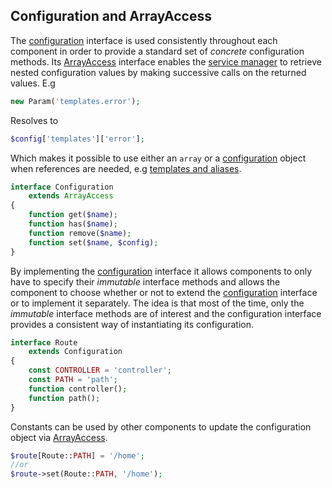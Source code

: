 ## Configuration and ArrayAccess
The [configuration](/mvc5/framework/blob/master/src/Config/Configuration.php) interface is used consistently throughout each component in order to provide a standard set of *concrete* configuration methods. Its [ArrayAccess](http://php.net/manual/en/class.arrayaccess.php) interface enables the [service manager](/mvc5/framework/blob/master/src/Service/Manager/ServiceManager.php) to retrieve nested configuration values by making successive calls on the returned values. E.g

```php
new Param('templates.error');
```

Resolves to

```php
$config['templates']['error'];
```

Which makes it possible to use either an `array` or a [configuration](/mvc5/framework/blob/master/src/Config/Configuration.php) object when references are needed, e.g [templates and aliases](https://github.com/mvc5/framework/blob/master/config/config.php#L13).

```php
interface Configuration
    extends ArrayAccess
{
    function get($name);
    function has($name);
    function remove($name);
    function set($name, $config);
}
```

By implementing the [configuration](/mvc5/framework/blob/master/src/Config/Configuration.php) interface it allows components to only have to specify their *immutable* interface methods and allows the component to choose whether or not to extend the [configuration](/mvc5/framework/blob/master/src/Config/Configuration.php) interface or to implement it separately. The idea is that most of the time, only the *immutable* interface methods are of interest and the configuration interface provides a consistent way of instantiating its configuration.

```php
interface Route
    extends Configuration
{
    const CONTROLLER = 'controller';
    const PATH = 'path';
    function controller();
    function path();
}
```

Constants can be used by other components to update the configuration object via [ArrayAccess](http://php.net/manual/en/class.arrayaccess.php).

```php
$route[Route::PATH] = '/home';
//or
$route->set(Route::PATH, '/home');
```
